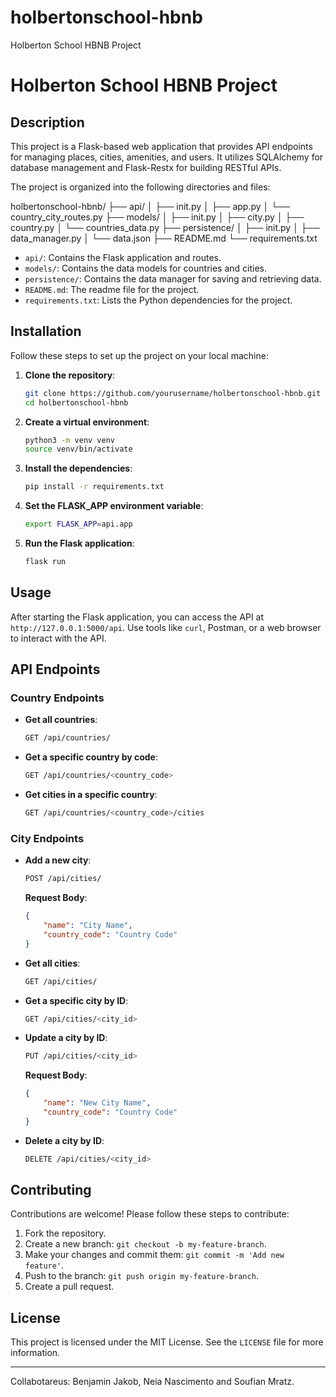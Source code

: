 # holbertonschool-hbnb

Holberton School HBNB Project

# Holberton School HBNB Project

## Description

This project is a Flask-based web application that provides API endpoints for managing places, cities, amenities, and users. It utilizes SQLAlchemy for database management and Flask-Restx for building RESTful APIs.

The project is organized into the following directories and files:


holbertonschool-hbnb/
├── api/
│ ├── init.py
│ ├── app.py
│ └── country_city_routes.py
├── models/
│ ├── init.py
│ ├── city.py
│ ├── country.py
│ └── countries_data.py
├── persistence/
│ ├── init.py
│ ├── data_manager.py
│ └── data.json
├── README.md
└── requirements.txt


- `api/`: Contains the Flask application and routes.
- `models/`: Contains the data models for countries and cities.
- `persistence/`: Contains the data manager for saving and retrieving data.
- `README.md`: The readme file for the project.
- `requirements.txt`: Lists the Python dependencies for the project.

## Installation

Follow these steps to set up the project on your local machine:

1. **Clone the repository**:
    ```sh
    git clone https://github.com/yourusername/holbertonschool-hbnb.git
    cd holbertonschool-hbnb
    ```

2. **Create a virtual environment**:
    ```sh
    python3 -m venv venv
    source venv/bin/activate
    ```

3. **Install the dependencies**:
    ```sh
    pip install -r requirements.txt
    ```

4. **Set the FLASK_APP environment variable**:
    ```sh
    export FLASK_APP=api.app
    ```

5. **Run the Flask application**:
    ```sh
    flask run
    ```

## Usage

After starting the Flask application, you can access the API at `http://127.0.0.1:5000/api`. Use tools like `curl`, Postman, or a web browser to interact with the API.

## API Endpoints

### Country Endpoints

- **Get all countries**: 
    ```sh
    GET /api/countries/
    ```

- **Get a specific country by code**: 
    ```sh
    GET /api/countries/<country_code>
    ```

- **Get cities in a specific country**: 
    ```sh
    GET /api/countries/<country_code>/cities
    ```

### City Endpoints

- **Add a new city**:
    ```sh
    POST /api/cities/
    ```

    **Request Body**:
    ```json
    {
        "name": "City Name",
        "country_code": "Country Code"
    }
    ```

- **Get all cities**: 
    ```sh
    GET /api/cities/
    ```

- **Get a specific city by ID**: 
    ```sh
    GET /api/cities/<city_id>
    ```

- **Update a city by ID**: 
    ```sh
    PUT /api/cities/<city_id>
    ```

    **Request Body**:
    ```json
    {
        "name": "New City Name",
        "country_code": "Country Code"
    }
    ```

- **Delete a city by ID**: 
    ```sh
    DELETE /api/cities/<city_id>
    ```

## Contributing

Contributions are welcome! Please follow these steps to contribute:

1. Fork the repository.
2. Create a new branch: `git checkout -b my-feature-branch`.
3. Make your changes and commit them: `git commit -m 'Add new feature'`.
4. Push to the branch: `git push origin my-feature-branch`.
5. Create a pull request.

## License

This project is licensed under the MIT License. See the `LICENSE` file for more information.

---

Collabotareus: Benjamin Jakob, Neia Nascimento and Soufian Mratz.
